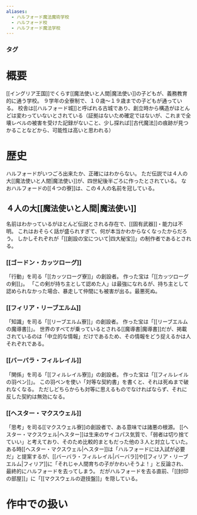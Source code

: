 ```yaml
---
aliases:
  - ハルフォード魔法魔術学校
  - ハルフォード校
  - ハルフォード魔法学校
---
```

### タグ
# 概要
[[イングリア王国]]でくらす[[魔法使いと人間|魔法使い]]の子どもが、義務教育的に通う学校。
９学年の全寮制で、１０歳～１９歳までの子どもが通っている。
校舎は[[ハルフォード城]]と呼ばれる古城であり、創立時から構造がほとんどは変わっていないとされている（証拠はないため確定ではないが、これまで全壊レベルの被害を受けた記録がないこと、少し探れば[[古代魔法]]の痕跡が見つかることなどから、可能性は高いと思われる）
# 歴史
ハルフォードがいつごろ出来たか、正確にはわからない。
ただ伝説では４人の大[[魔法使いと人間|魔法使い]]が、四世紀後半ごろに作ったとされている。
なおハルフォードの[[４つの寮]]は、この４人の名前を冠している。
## ４人の大[[魔法使いと人間|魔法使い]]
名前はわかっているがほとんど伝説とされる存在で、[[固有武器]]・能力は不明。
これはおそらく話が盛られすぎて、何が本当かわからなくなったからだろう。
しかしそれぞれが「[[創設の宝について|四大秘宝]]」の制作者であるとされる。
### [[ゴードン・カッツローグ]]
「行動」を司る「[[カッツローグ寮]]」の創設者。
作った宝は「[[カッツローグの剣]]」。
「この剣が持ち主として認めた人」は最強になれるが、持ち主として認められなかった場合、暴走して仲間にも被害が出る。最悪死ぬ。
### [[フィリア・リーブエルム]]
「知識」を司る「[[リーブエルム寮]]」の創設者。
作った宝は「[[リーブエルムの魔導書]]」。
世界のすべてが乗っているとされる[[魔導書|魔導書]]だが、掲載されているのは「中立的な情報」だけであるため、その情報をどう捉えるかは人それぞれである。
### [[バーバラ・フィルレイル]]
「関係」を司る「[[フィルレイル寮]]」の創設者。
作った宝は「[[フィルレイルの羽ペン]]」。
この羽ペンを使い「対等な契約書」を書くと、それは死ぬまで破れなくなる。
ただしどちらからも対等に思えるものでなければならず、それに反した契約は無効になる。
### [[ヘスター・マクスウェル]]
「思考」を司る[[マクスウェル寮]]の創設者で、ある意味では諸悪の根源。
[[ヘスター・マクスウェル|ヘスター]]は生来のサイコパス気質で、「弱者は切り捨てていい」と考えており、そのため比較的まともだった他の３人と対立していた。
ある時[[ヘスター・マクスウェル|ヘスター]]は「ハルフォードには入試が必要だ」と提案するが、[[バーバラ・フィルレイル|バーバラ]]や[[フィリア・リーブエルム|フィリア]]に「それじゃ人間育ちの子がかわいそうよ！」と反論され、最終的にハルフォードを去ってしまう。
だがハルフォードを去る直前、「[[封印の部屋]]」に「[[マクスウェルの遊技盤]]」を隠している。
# 作中での扱い